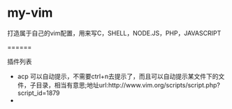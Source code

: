 my-vim
======

打造属于自己的vim配置，用来写C，SHELL，NODE.JS，PHP，JAVASCRIPT

======
<p>插件列表</p>
<ul>
    <li>acp 可以自动提示，不需要ctrl+n去提示了，而且可以自动提示某文件下的文件，子目录，相当有意思;地址url:http://www.vim.org/scripts/script.php?script_id=1879</li>
    <li></li>
</ul>
